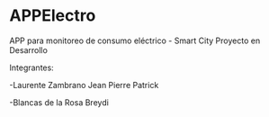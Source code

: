 # APPElectro
APP para monitoreo de consumo eléctrico - Smart City
Proyecto en Desarrollo

Integrantes:

-Laurente Zambrano Jean Pierre Patrick

-Blancas de la Rosa Breydi
